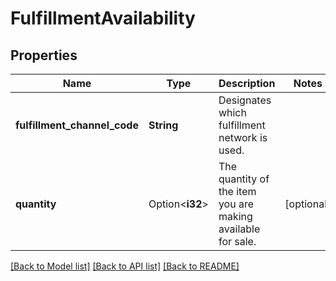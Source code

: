 # FulfillmentAvailability

## Properties

Name | Type | Description | Notes
------------ | ------------- | ------------- | -------------
**fulfillment_channel_code** | **String** | Designates which fulfillment network is used. | 
**quantity** | Option<**i32**> | The quantity of the item you are making available for sale. | [optional]

[[Back to Model list]](../README.md#documentation-for-models) [[Back to API list]](../README.md#documentation-for-api-endpoints) [[Back to README]](../README.md)


